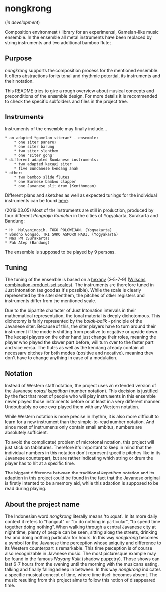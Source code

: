 # nongkrong

(*in development*)

Composition environment / library for an experimental, Gamelan-like music ensemble.
In the ensemble all metal instruments have been replaced by string instruments and two additional bamboo flutes.

## Purpose

*nongkrong* supports the composition process for the mentioned ensemble. It offers abstractions for its tonal and rhythmic potential, its instruments and their notation.

This README tries to give a rough overview about musical concepts and preconditions of the ensemble design. For more details it is recommended to check the specific subfolders and files in the project tree.

## Instruments

Instruments of the ensemble may finally include...

	* an adapted *gamelan siteran* - ensemble:
		* one siter panerus
		* one siter barung
		* two siter slenthem
		* one 'siter gong' 
	* different adapted Sundanese instruments:
		* two adapted kecapi siter
		* five Sundanese kendang anak
	* other:
		* two bamboo slide flutes
		* one Burmese bamboo clapper
		* one Javanese slit drum (Kenthongan)

Different plans and sketches as well as expected tunings for the individual instruments can be found [here](https://github.com/uummoo/nongkrong/blob/master/other/instruments).

(2019.03.05) Most of the instruments are still in production, produced by four different *Pengrajin Gamelan* in the cities of Yogyakarta, Surakarta and Bandung:

	* Hj. Mulyaningsih. TOKO POLOWIJAN. (Yogyakarta)
	* Bondho Gongso. TRI SUKO ASMORO HADI. (Yogyakarta)
	* Mas PM (Surakarta)
	* Pak Atep (Bandung)


The ensemble is supposed to be played by 9 persons.

## Tuning

The tuning of the ensemble is based on a [hexany](http://anaphoria.com/hexany.pdf) (3-5-7-9) ([Wilsons combination-product-set scales](http://anaphoria.com/wilsoncps.html)). The instruments are therefore tuned in Just Intonation (as good as it's possible). While the scale is clearly represented by the siter slenthem, the pitches of other registers and instruments differ from the mentioned scale.

Due to the bipartite character of Just Intonation intervals in their mathematical representation, the tonal material is deeply dichotomous. This dichotomy is fairly represented by the *bolak-balik* - principle of the Javanese siter. Because of this, the siter players have to turn around their instrument if the mode is shifting from positive to negative or upside down. The kecapi players on the other hand just change their roles, meaning the player who played the slower part before, will turn over to the faster part and vice versa. The flutes as well as the kendang already contain all necessary pitches for both modes (positive and negative), meaning they don't have to change anything in case of a modulation.

## Notation

Instead of Western staff notation, the project uses an extended version of the Javanese *notasi kepatihan* (number notation). This decision is justified by the fact that most of people who will play instruments in this ensemble never played those instruments before or at least in a very different manner. Undoubtably no one ever played them with any Western notation.

While Western notation is more precise in rhythm, it is also more difficult to learn for a new instrument than the simple-to-read number notation. And since most of instruments only contain small ambitus, numbers are absolutely sufficient.

To avoid the complicated problem of microtonal notation, this project will just stick on tablatures. Therefore it's important to keep in mind that the individual numbers in this notation don't represent specific pitches like in its Javanese counterpart, but are rather indicating which string or drum the player has to hit at a specific time.

The biggest difference between the traditional *kepatihan* notation and its adaption in this project could be found in the fact that the Javanese original is firstly intented to be a memory aid, while this adaption is supposed to be read during playing.

## About the project name

The Indonesian word *nongkrong* literally means 'to squat'. In its more daily context it refers to "hangout" or "to do nothing in particular", "to spend time together doing nothing". When walking through a central Javanese city at night time, plenty of people can be seen, sitting along the streets, drinking tea and doing nothing particular for hours. In this way *nongkrong* becomes a symbol for the Javanese time perception whose uniquity and difference to its Western counterpart is remarkable. This time perception is of course also recognizable in Javanese music. The most picturesque example may be found in the famous *Wayang Kulit* (shadow puppetry). Those shows can last 6-7 hours from the evening until the morning with the musicans eating, talking and finally falling asleep in between. In this way *nongkrong* indicates a specific musical concept of time, where time itself becomes absent. The music resulting from this project aims to follow this notion of disappeared time.
